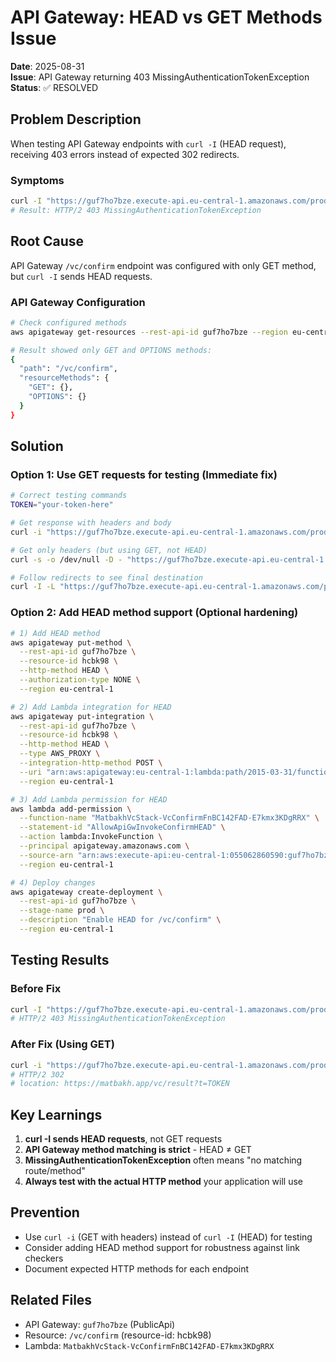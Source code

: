 # API Gateway: HEAD vs GET Methods Issue

**Date**: 2025-08-31  
**Issue**: API Gateway returning 403 MissingAuthenticationTokenException  
**Status**: ✅ RESOLVED

## Problem Description

When testing API Gateway endpoints with `curl -I` (HEAD request), receiving 403 errors instead of expected 302 redirects.

### Symptoms
```bash
curl -I "https://guf7ho7bze.execute-api.eu-central-1.amazonaws.com/prod/vc/confirm?t=TOKEN"
# Result: HTTP/2 403 MissingAuthenticationTokenException
```

## Root Cause

API Gateway `/vc/confirm` endpoint was configured with only GET method, but `curl -I` sends HEAD requests.

### API Gateway Configuration
```bash
# Check configured methods
aws apigateway get-resources --rest-api-id guf7ho7bze --region eu-central-1

# Result showed only GET and OPTIONS methods:
{
  "path": "/vc/confirm",
  "resourceMethods": {
    "GET": {},
    "OPTIONS": {}
  }
}
```

## Solution

### Option 1: Use GET requests for testing (Immediate fix)
```bash
# Correct testing commands
TOKEN="your-token-here"

# Get response with headers and body
curl -i "https://guf7ho7bze.execute-api.eu-central-1.amazonaws.com/prod/vc/confirm?t=$TOKEN"

# Get only headers (but using GET, not HEAD)
curl -s -o /dev/null -D - "https://guf7ho7bze.execute-api.eu-central-1.amazonaws.com/prod/vc/confirm?t=$TOKEN"

# Follow redirects to see final destination
curl -I -L "https://guf7ho7bze.execute-api.eu-central-1.amazonaws.com/prod/vc/confirm?t=$TOKEN"
```

### Option 2: Add HEAD method support (Optional hardening)
```bash
# 1) Add HEAD method
aws apigateway put-method \
  --rest-api-id guf7ho7bze \
  --resource-id hcbk98 \
  --http-method HEAD \
  --authorization-type NONE \
  --region eu-central-1

# 2) Add Lambda integration for HEAD
aws apigateway put-integration \
  --rest-api-id guf7ho7bze \
  --resource-id hcbk98 \
  --http-method HEAD \
  --type AWS_PROXY \
  --integration-http-method POST \
  --uri "arn:aws:apigateway:eu-central-1:lambda:path/2015-03-31/functions/arn:aws:lambda:eu-central-1:055062860590:function:MatbakhVcStack-VcConfirmFnBC142FAD-E7kmx3KDgRRX/invocations" \
  --region eu-central-1

# 3) Add Lambda permission for HEAD
aws lambda add-permission \
  --function-name "MatbakhVcStack-VcConfirmFnBC142FAD-E7kmx3KDgRRX" \
  --statement-id "AllowApiGwInvokeConfirmHEAD" \
  --action lambda:InvokeFunction \
  --principal apigateway.amazonaws.com \
  --source-arn "arn:aws:execute-api:eu-central-1:055062860590:guf7ho7bze/prod/HEAD/vc/confirm" \
  --region eu-central-1

# 4) Deploy changes
aws apigateway create-deployment \
  --rest-api-id guf7ho7bze \
  --stage-name prod \
  --description "Enable HEAD for /vc/confirm" \
  --region eu-central-1
```

## Testing Results

### Before Fix
```bash
curl -I "https://guf7ho7bze.execute-api.eu-central-1.amazonaws.com/prod/vc/confirm?t=TOKEN"
# HTTP/2 403 MissingAuthenticationTokenException
```

### After Fix (Using GET)
```bash
curl -i "https://guf7ho7bze.execute-api.eu-central-1.amazonaws.com/prod/vc/confirm?t=TOKEN"
# HTTP/2 302
# location: https://matbakh.app/vc/result?t=TOKEN
```

## Key Learnings

1. **curl -I sends HEAD requests**, not GET requests
2. **API Gateway method matching is strict** - HEAD ≠ GET
3. **MissingAuthenticationTokenException** often means "no matching route/method"
4. **Always test with the actual HTTP method** your application will use

## Prevention

- Use `curl -i` (GET with headers) instead of `curl -I` (HEAD) for testing
- Consider adding HEAD method support for robustness against link checkers
- Document expected HTTP methods for each endpoint

## Related Files

- API Gateway: `guf7ho7bze` (PublicApi)
- Resource: `/vc/confirm` (resource-id: hcbk98)
- Lambda: `MatbakhVcStack-VcConfirmFnBC142FAD-E7kmx3KDgRRX`